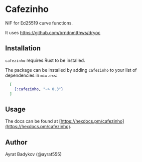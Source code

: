 # Cafezinho

NIF for Ed25519 curve functions.

It uses https://github.com/brndnmtthws/dryoc

## Installation

`cafezinho` requires Rust to be installed.

The package can be installed by adding `cafezinho` to your list of
dependencies in `mix.exs`:

```elixir
  [
    {:cafezinho, "~> 0.3"}
  ]
```

## Usage

The docs can be found at [https://hexdocs.pm/cafezinho](https://hexdocs.pm/cafezinho).

## Author

Ayrat Badykov (@ayrat555)
